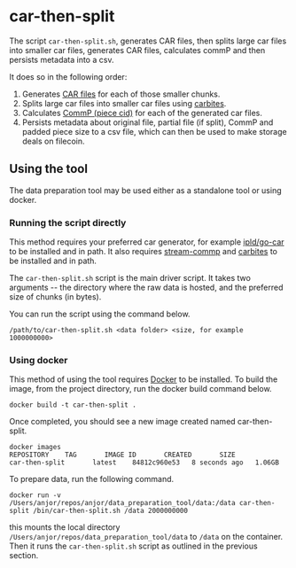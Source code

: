 # car-then-split

The script `car-then-split.sh`, generates CAR files, then splits large car files into smaller car files, generates CAR files, calculates commP and then persists metadata into a csv.  

It does so in the following order:

  1. Generates [CAR files](https://ipld.io/specs/transport/car/) for each of those smaller chunks.
  2. Splits large car files into smaller car files using [carbites](https://github.com/alanshaw/go-carbites).
  3. Calculates [CommP (piece cid)](https://spec.filecoin.io/systems/filecoin_files/piece/) for each of the generated car files.
  4. Persists metadata about original file, partial file (if split), CommP and padded piece size to a csv file, which can then be used to make storage deals on filecoin.

## Using the tool

The data preparation tool may be used either as a standalone tool or using docker. 

### Running the script directly

This method requires your preferred car generator, for example
[ipld/go-car](https://github.com/ipld/go-car) to be installed and in path. It also requires
[stream-commp](https://github.com/filecoin-project/go-fil-commp-hashhash/tree/master/cmd/stream-commp)
and [carbites](https://github.com/alanshaw/go-carbites)
to be installed and in path.

The `car-then-split.sh` script is the main driver script. It takes two arguments -- the
directory where the raw data is hosted, and the preferred size of chunks (in bytes). 

You can run the script using the command below.

```shell
/path/to/car-then-split.sh <data folder> <size, for example 1000000000>
```
### Using docker 

This method of using the tool requires [Docker](https://docs.docker.com/get-docker/) to be
installed. To build the image, from the project directory, run the docker build command
below.

```shell
docker build -t car-then-split .
```
Once completed, you should see a new image created named car-then-split.
```shell
docker images
REPOSITORY    TAG       IMAGE ID       CREATED       SIZE
car-then-split       latest    84812c960e53   8 seconds ago   1.06GB
```

To prepare data, run the following command.
```shell
docker run -v /Users/anjor/repos/anjor/data_preparation_tool/data:/data car-then-split /bin/car-then-split.sh /data 2000000000
```

this mounts the local directory `/Users/anjor/repos/data_preparation_tool/data` to `/data`
on the container. Then it runs the `car-then-split.sh` script as outlined in the previous section.

